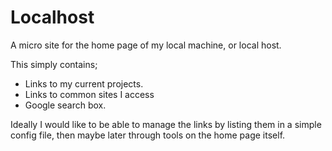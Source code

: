 Localhost
=========
A micro site for the home page of my local machine, or local host.

This simply contains;

* Links to my current projects.
* Links to common sites I access
* Google search box.

Ideally I would like to be able to manage the links by listing them in a simple config file,
then maybe later through tools on the home page itself. 